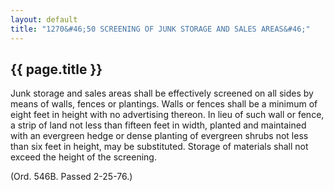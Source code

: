 ---
layout: default 
title: "1270&#46;50 SCREENING OF JUNK STORAGE AND SALES AREAS&#46;"---

{{ page.title }}
----------------

Junk storage and sales areas shall be effectively screened on all sides
by means of walls, fences or plantings. Walls or fences shall be a
minimum of eight feet in height with no advertising thereon. In lieu of
such wall or fence, a strip of land not less than fifteen feet in width,
planted and maintained with an evergreen hedge or dense planting of
evergreen shrubs not less than six feet in height, may be substituted.
Storage of materials shall not exceed the height of the screening.

(Ord. 546B. Passed 2-25-76.)
